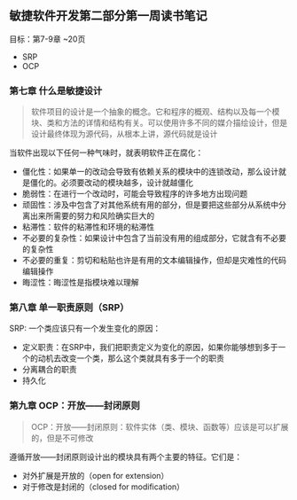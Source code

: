 ## 敏捷软件开发第二部分第一周读书笔记

目标：第7-9章 ~20页

- SRP
- OCP

### 第七章 什么是敏捷设计

> 软件项目的设计是一个抽象的概念。它和程序的概观、结构以及每一个模块、类和方法的详情和结构有关。可以使用许多不同的媒介描绘设计，但是设计最终体现为源代码，从根本上讲，源代码就是设计

当软件出现以下任何一种气味时，就表明软件正在腐化：

- 僵化性：如果单一的改动会导致有依赖关系的模块中的连锁改动，那么设计就是僵化的。必须要改动的模块越多，设计就越僵化
- 脆弱性：在进行一个改动时，可能会导致程序的许多地方出现问题
- 顽固性：涉及中包含了对其他系统有用的部分，但是要把这些部分从系统中分离出来所需要的努力和风险确实巨大的
- 粘滞性：软件的粘滞性和环境的粘滞性
- 不必要的复杂性：如果设计中包含了当前没有用的组成部分，它就含有不必要的复杂性
- 不必要的重复：剪切和粘贴也许是有用的文本编辑操作，但却是灾难性的代码编辑操作
- 晦涩性：晦涩性是指模块难以理解

### 第八章 单一职责原则（SRP）

SRP: 一个类应该只有一个发生变化的原因：

- 定义职责：在SRP中，我们把职责定义为变化的原因，如果你能够想到多于一个的动机去改变一个类，那么这个类就具有多于一个的职责
- 分离耦合的职责
- 持久化

### 第九章 OCP：开放——封闭原则

> OCP：开放——封闭原则：软件实体（类、模块、函数等）应该是可以扩展的，但是不可修改

遵循开放——封闭原则设计出的模块具有两个主要的特征。它们是：

- 对外扩展是开放的（open for extension）
- 对于修改是封闭的（closed for modification）
